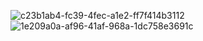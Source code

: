 ![c23b1ab4-fc39-4fec-a1e2-ff7f414b3112](https://github.com/xuanrin1412/Learn-SocketIO/assets/114205729/afe95244-1e87-4bce-92ee-2b8973da925a)
![1e209a0a-af96-41af-968a-1dc758e3691c](https://github.com/xuanrin1412/Learn-SocketIO/assets/114205729/f2f12a0f-2dc3-462e-822c-0a0018e99864)
